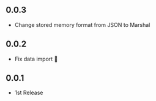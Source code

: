 ## 0.0.3
* Change stored memory format from JSON to Marshal

## 0.0.2
* Fix data import :bug:

## 0.0.1
* 1st Release
